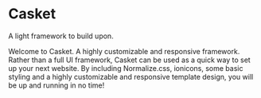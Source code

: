 Casket
======
A light framework to build upon.

Welcome to Casket. A highly customizable and responsive framework. 
Rather than a full UI framework, Casket can be used as a quick way to set up your next website. 
By including Normalize.css, ionicons, some basic styling and a highly customizable and responsive 
template design, you will be up and running in no time!
